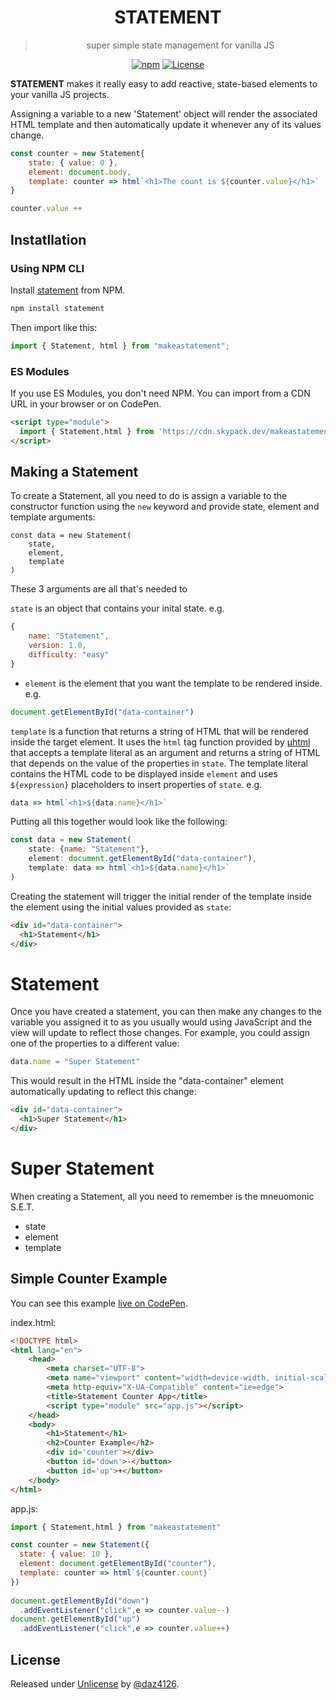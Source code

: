 <div align="center">

# STATEMENT

> super simple state management for vanilla JS

[![npm](https://img.shields.io/npm/v/statement)](https://www.npmjs.com/package/nanny-state)
[![License](https://img.shields.io/badge/License-Unlicense-blue)](#license)

</div>

**STATEMENT** makes it really easy to add reactive, state-based elements to your vanilla JS projects.

Assigning a variable to a new 'Statement' object will render the associated HTML template and then automatically update it whenever any of its values change.

```javascript
const counter = new Statement{
    state: { value: 0 },
    element: document.body,
    template: counter => html`<h1>The count is ${counter.value}</h1>`
}

counter.value ++
```

## Instatllation

### Using NPM CLI

Install [statement](https://www.npmjs.com/package/makeastatement) from NPM.

```bash
npm install statement
```

Then import like this:

```javascript
import { Statement, html } from "makeastatement";
```

### ES Modules

If you use ES Modules, you don't need NPM. You can import from a CDN URL in your browser or on CodePen.

```html
<script type="module">
  import { Statement,html } from 'https://cdn.skypack.dev/makeastatement';
</script>
```

## Making a Statement

To create a Statement, all you need to do is assign a variable to the constructor function using the `new` keyword and provide state, element and template arguments:

```
const data = new Statement(
    state,
    element,
    template
)
```

These 3 arguments are all that's needed to 

`state` is an object that contains your inital state. e.g. 

```javascript
{
    name: "Statement",
    version: 1.0,
    difficulty: "easy"
}
```

* `element` is the element that you want the template to be rendered inside. e.g.

```javascript
document.getElementById("data-container")
```

`template` is a function that returns a string of HTML that will be rendered inside the target element. It uses the `html` tag function provided by [µhtml](https://github.com/WebReflection/uhtml) that accepts a template literal as an argument and returns a string of HTML that depends on the value of the properties in `state`. The template literal contains the HTML code to be displayed inside `element` and uses `${expression}` placeholders to insert properties of `state`. e.g.

```javascript
data => html`<h1>${data.name}</h1>`
```

Putting all this together would look like the following:

```javascript
const data = new Statement(
    state: {name: "Statement"},
    element: document.getElementById("data-container"),
    template: data => html`<h1>${data.name}</h1>`
)
```

Creating the statement will trigger the initial render of the template inside the element using the initial values provided as `state`:

```html
<div id="data-container">
  <h1>Statement</h1>
</div>
```

# Statement

Once you have created a statement, you can then make any changes to the variable you assigned it to as you usually would using JavaScript and the view will update to reflect those changes. For example, you could assign one of the properties to a different value:

```javascript
data.name = "Super Statement"
```

This would result in the HTML inside the "data-container" element automatically updating to reflect this change:

```html
<div id="data-container">
  <h1>Super Statement</h1>
</div>
```

# Super Statement

When creating a Statement, all you need to remember is the mneuomonic S.E.T.

* state
* element
* template

## Simple Counter Example

You can see this example [live on CodePen](https://codepen.io/daz4126/pen/yLpqJQj).

index.html:

```html
<!DOCTYPE html>
<html lang="en">
    <head>
        <meta charset="UTF-8">
        <meta name="viewport" content="width=device-width, initial-scale=1.0">
        <meta http-equiv="X-UA-Compatible" content="ie=edge">
        <title>Statement Counter App</title>
        <script type="module" src="app.js"></script>
    </head>
    <body>
        <h1>Statement</h1>
        <h2>Counter Example</h2>
        <div id='counter'></div>
        <button id='down'>-</button>
        <button id='up'>+</button>
    </body>
</html>
```

app.js:

```javascript
import { Statement,html } from "makeastatement"

const counter = new Statement({
  state: { value: 10 },
  element: document.getElementById("counter"),
  template: counter => html`${counter.count}`
})                                                    
 
document.getElementById("down")
  .addEventListener("click",e => counter.value--)
document.getElementById("up")
  .addEventListener("click",e => counter.value++)
```

## License

Released under [Unlicense](/LICENSE) by [@daz4126](https://github.com/daz4126).
